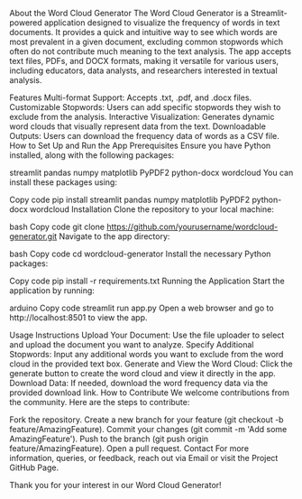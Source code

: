 About the Word Cloud Generator
The Word Cloud Generator is a Streamlit-powered application designed to visualize the frequency of words in text documents. It provides a quick and intuitive way to see which words are most prevalent in a given document, excluding common stopwords which often do not contribute much meaning to the text analysis. The app accepts text files, PDFs, and DOCX formats, making it versatile for various users, including educators, data analysts, and researchers interested in textual analysis.

Features
Multi-format Support: Accepts .txt, .pdf, and .docx files.
Customizable Stopwords: Users can add specific stopwords they wish to exclude from the analysis.
Interactive Visualization: Generates dynamic word clouds that visually represent data from the text.
Downloadable Outputs: Users can download the frequency data of words as a CSV file.
How to Set Up and Run the App
Prerequisites
Ensure you have Python installed, along with the following packages:

streamlit
pandas
numpy
matplotlib
PyPDF2
python-docx
wordcloud
You can install these packages using:

Copy code
pip install streamlit pandas numpy matplotlib PyPDF2 python-docx wordcloud
Installation
Clone the repository to your local machine:

bash
Copy code
git clone https://github.com/yourusername/wordcloud-generator.git
Navigate to the app directory:

bash
Copy code
cd wordcloud-generator
Install the necessary Python packages:

Copy code
pip install -r requirements.txt
Running the Application
Start the application by running:

arduino
Copy code
streamlit run app.py
Open a web browser and go to http://localhost:8501 to view the app.

Usage Instructions
Upload Your Document: Use the file uploader to select and upload the document you want to analyze.
Specify Additional Stopwords: Input any additional words you want to exclude from the word cloud in the provided text box.
Generate and View the Word Cloud: Click the generate button to create the word cloud and view it directly in the app.
Download Data: If needed, download the word frequency data via the provided download link.
How to Contribute
We welcome contributions from the community. Here are the steps to contribute:

Fork the repository.
Create a new branch for your feature (git checkout -b feature/AmazingFeature).
Commit your changes (git commit -m 'Add some AmazingFeature').
Push to the branch (git push origin feature/AmazingFeature).
Open a pull request.
Contact
For more information, queries, or feedback, reach out via Email or visit the Project GitHub Page.

Thank you for your interest in our Word Cloud Generator!

